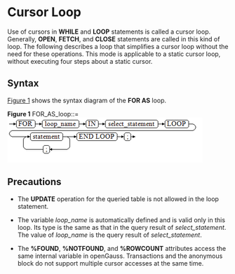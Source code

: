 # Cursor Loop<a name="EN-US_TOPIC_0289900667"></a>

Use of cursors in  **WHILE**  and  **LOOP**  statements is called a cursor loop. Generally,  **OPEN**,  **FETCH**, and  **CLOSE**  statements are called in this kind of loop. The following describes a loop that simplifies a cursor loop without the need for these operations. This mode is applicable to a static cursor loop, without executing four steps about a static cursor.

## Syntax<a name="en-us_topic_0283136850_en-us_topic_0237122246_en-us_topic_0059778239_s92d68947ac0f4661909c7c571b7c8222"></a>

[Figure 1](#en-us_topic_0283136850_en-us_topic_0237122246_en-us_topic_0059778239_fd1982700d7d8496a9358b5d029a0123b)  shows the syntax diagram of the  **FOR AS**  loop.

**Figure  1**  FOR\_AS\_loop::=<a name="en-us_topic_0283136850_en-us_topic_0237122246_en-us_topic_0059778239_fd1982700d7d8496a9358b5d029a0123b"></a>  
![](figures/for_as_loop.png "for_as_loop")

## Precautions<a name="en-us_topic_0283136850_en-us_topic_0237122246_en-us_topic_0059778239_s617705baa7ed48738372dea4725976b9"></a>

-   The  **UPDATE**  operation for the queried table is not allowed in the loop statement.
-   The variable  _loop\_name_  is automatically defined and is valid only in this loop. Its type is the same as that in the query result of  _select\_statement_. The value of  _loop\_name_  is the query result of  _select\_statement_.

-   The  **%FOUND**,  **%NOTFOUND**, and  **%ROWCOUNT**  attributes access the same internal variable in openGauss. Transactions and the anonymous block do not support multiple cursor accesses at the same time.

